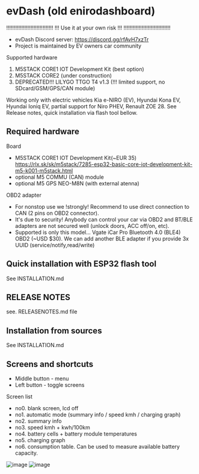 # evDash (old enirodashboard)

!!!!!!!!!!!!!!!!!!!!!!!!!!!!!!!
!!! Use it at your own risk !!!
!!!!!!!!!!!!!!!!!!!!!!!!!!!!!!!

- evDash Discord server: https://discord.gg/rfAvH7xzTr
- Project is maintained by EV owners car community

Supported hardware

1. M5STACK CORE1 IOT Development Kit (best option)
2. M5STACK CORE2 (under construction)
3. DEPRECATED!!! LILYGO TTGO T4 v1.3 (!!! limited support, no SDcard/GSM/GPS/CAN module)

Working only with electric vehicles
Kia e-NIRO (EV), Hyundai Kona EV, Hyundai Ioniq EV, partial support for Niro PHEV, Renault ZOE 28.
See Release notes, quick installation via flash tool bellow.

## Required hardware

Board

- M5STACK CORE1 IOT Development Kit(~EUR 35)
  https://rlx.sk/sk/m5stack/7285-esp32-basic-core-iot-development-kit-m5-k001-m5stack.html
- optional M5 COMMU (CAN) module
- optional M5 GPS NEO-M8N (with external atenna)

OBD2 adapter

- For nonstop use we !strongly! Recommend to use direct connection to CAN (2 pins on OBD2 connector).
- It's due to security! Anybody can control your car via OBD2 and BT/BLE adapters are not secured well (unlock doors, ACC off/on, etc).
- Supported is only this model... Vgate iCar Pro Bluetooth 4.0 (BLE4) OBD2 (~USD $30). We can add another BLE adapter if you provide 3x UUID (service/notify,read/write)

## Quick installation with ESP32 flash tool

See INSTALLATION.md

## RELEASE NOTES

see. RELEASENOTES.md file

## Installation from sources

See INSTALLATION.md

## Screens and shortcuts

- Middle button - menu
- Left button - toggle screens

Screen list

- no0. blank screen, lcd off
- no1. automatic mode (summary info / speed kmh / charging graph)
- no2. summary info
- no3. speed kmh + kwh/100km
- no4. battery cells + battery module temperatures
- no5. charging graph
- no6. consumption table. Can be used to measure available battery capacity.

![image](https://github.com/nickn17/evDash/blob/master/screenshots/v2.jpg)
![image](https://github.com/nickn17/evDash/blob/master/screenshots/v2_m5charging2.jpg)
